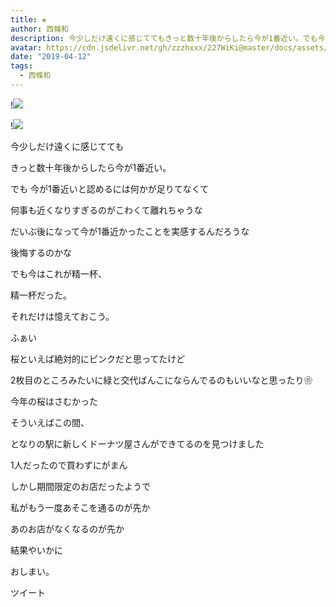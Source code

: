 ```yaml
---
title: ❀
author: 西條和
description: 今少しだけ遠くに感じててもきっと数十年後からしたら今が1番近い。でも今が1番近いと認めるには何かが足りてなくて...
avatar: https://cdn.jsdelivr.net/gh/zzzhxxx/227WiKi@master/docs/assets/photo/avatar/nagomi.jpg
date: "2019-04-12"
tags:
  - 西條和
---
```


!![](https://cdn.jsdelivr.net/gh/zzzhxxx/227WiKi-image@master/blog-image/nagomi-2019-04-12_1.jpg)

!![](https://cdn.jsdelivr.net/gh/zzzhxxx/227WiKi-image@master/blog-image/nagomi-2019-04-12_2.jpg)


















今少しだけ遠くに感じてても












きっと数十年後からしたら今が1番近い。













でも
今が1番近いと認めるには何かが足りてなくて


















何事も近くなりすぎるのがこわくて離れちゃうな













だいぶ後になって今が1番近かったことを実感するんだろうな













後悔するのかな












でも今はこれが精一杯、












精一杯だった。













それだけは憶えておこう。








ふぁい




































桜といえば絶対的にピンクだと思ってたけど












2枚目のところみたいに緑と交代ばんこにならんでるのもいいなと思ったり❀













今年の桜はさむかった

















そういえばこの間、


となりの駅に新しくドーナツ屋さんができてるのを見つけました












1人だったので買わずにがまん














しかし期間限定のお店だったようで

















私がもう一度あそこを通るのが先か








あのお店がなくなるのが先か













結果やいかに























おしまい。


ツイート



